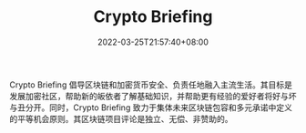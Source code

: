 ﻿---
weight: 
title: "Crypto Briefing"
description: "Crypto Briefing 倡导区块链和加密货币安全、负责任地融入主流生活"
date: 2022-03-25T21:57:40+08:00
lastmod: 2022-03-25T16:45:40+08:00
draft: false
authors: ["Metabd"]
featuredImage: "crypto-briefing.jpeg"
link: ""
tags: ["元宇宙社区","Crypto Briefing"]
categories: ["navigation"]
navigation: ["元宇宙社区"]
lightgallery: true
toc: true
pinned: false
recommend: false
recommend1: false
---
Crypto Briefing 倡导区块链和加密货币安全、负责任地融入主流生活。其目标是发展加密社区，帮助新的皈依者了解基础知识，并帮助更有经验的爱好者将好与坏与丑分开。同时，Crypto Briefing 致力于集体未来区块链包容和多元承诺中定义的平等机会原则。其区块链项目评论是独立、无偿、非赞助的。

